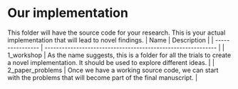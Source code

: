 # Our implementation

This folder will have the source code for your research. This is your actual implementation that will lead to novel findings.
| Name             | Description                                                  |
| ---------------- | ------------------------------------------------------------ |
| 1_workshop       | As the name suggests, this is a folder for all the trials to create a novel implementation. It should be used to explore different ideas. |
| 2_paper_problems | Once we have a working source code, we can start with the problems that will become part of the final manuscript. |   


